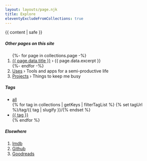 ```yaml
---
layout: layouts/page.njk
title: Explore
eleventyExcludeFromCollections: true
---
```


{{ content | safe }}

<h5>Other pages on this site</h5>
<ol>
{%- for page in collections.page -%}
<li><a href="{{page.url}}">{{ page.data.title }}</a> › {{ page.data.excerpt }}</li>
{%- endfor -%}
<li><a href="/tag/uses/">Uses</a>  › Tools and apps for a semi-productive life</li>
<li><a href="/tag/projects/">Projects</a>  › Things to keep me busy</li>

</ol>

<h5>Tags</h5>
<ul class="tagcloud">
<li><a href="/blog/">all</a></li>
{% for tag in collections | getKeys | filterTagList %}
{% set tagUrl %}/tag/{{ tag | slugify }}/{% endset %}
<li><a href="/tag/{{tag}}" >{{ tag }}</a></li>
{% endfor %}</ul>

<h5>Elsewhere</h5>

<ol>
<li><a href="https://www.imdb.com/user/ur178111487/?ref_=ext_shr_lnk">Imdb</a> </li>
<li><a href="https://github.com/crodrigoturner">Github</a> </li>
<li><a href="https://www.goodreads.com/user/show/190088576-carlos-rodrigo-turner">Goodreads</a> </li>
</ol>